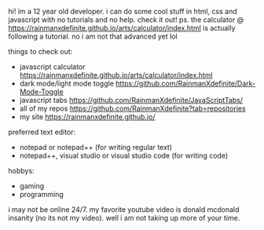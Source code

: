 hi! im a 12 year old developer. i can do some cool stuff in html, css and javascript with no tutorials and no help. check it out! ps. the calculator @ https://rainmanxdefinite.github.io/arts/calculator/index.html is actually following a tutorial. no i am not that advanced yet lol

things to check out:
- javascript calculator https://rainmanxdefinite.github.io/arts/calculator/index.html
- dark mode/light mode toggle https://github.com/RainmanXdefinite/Dark-Mode-Toggle
- javascript tabs https://github.com/RainmanXdefinite/JavaScriptTabs/
- all of my repos https://github.com/RainmanXdefinite?tab=repositories
- my site https://rainmanxdefinite.github.io/

preferred text editor:
- notepad or notepad++ (for writing regular text)
- notepad++, visual studio or visual studio code (for writing code)

hobbys:
- gaming
- programming

i may not be online 24/7.
my favorite youtube video is donald mcdonald insanity (no its not my video).
well i am not taking up more of your time.
